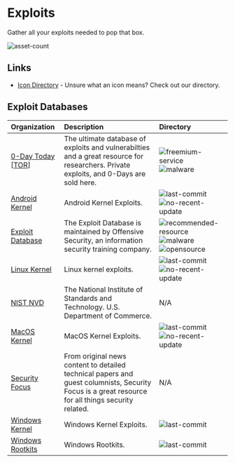 # Exploits

Gather all your exploits needed to pop that box.

![asset-count](https://img.shields.io/badge/Tools%20%26%20Resources%20Available-9-3c85d4?style=for-the-badge)

## Links <!-- {docsify-ignore} -->

- [Icon Directory](../ICONS.md) - Unsure what an icon means? Check out our directory.

## Exploit Databases

| Organization | Description | Directory |
| :--- | :--- | :--- |
| [0-Day Today](https://0day.today/)  \[[TOR](https://curaj33verawgaddbsdsrzc5krmopfyqnei66io5ldhqwdiqukt4vcyd.onion/)\] | The ultimate database of exploits and vulnerabilties and a great resource for researchers. Private exploits, and 0-Days are sold here. | ![freemium-service](https://raw.githubusercontent.com/InfosecHouse/InfosecHouse/main/docs/icons/freemium-service.png)![malware](https://raw.githubusercontent.com/InfosecHouse/InfosecHouse/main/docs/icons/malware.png) |
| [Android Kernel](https://github.com/SecWiki/android-kernel-exploits) | Android Kernel Exploits. | ![last-commit](https://img.shields.io/github/last-commit/SecWiki/android-kernel-exploits?color=3c85d4&style=flat-square)![no-recent-update](https://raw.githubusercontent.com/InfosecHouse/InfosecHouse/main/docs/icons/no-recent-update.png) |
| [Exploit Database](https://www.exploit-db.com/) | The Exploit Database is maintained by Offensive Security, an information security training company. | ![recommended-resource](https://raw.githubusercontent.com/InfosecHouse/InfosecHouse/main/docs/icons/recommended-resource.png) ![malware](https://raw.githubusercontent.com/InfosecHouse/InfosecHouse/main/docs/icons/malware.png) ![opensource](https://raw.githubusercontent.com/InfosecHouse/InfosecHouse/main/docs/icons/opensource.png) |
| [Linux Kernel](https://github.com/SecWiki/linux-kernel-exploits) | Linux kernel exploits. | ![last-commit](https://img.shields.io/github/last-commit/SecWiki/linux-kernel-exploits?color=3c85d4&style=flat-square) ![no-recent-update](https://raw.githubusercontent.com/InfosecHouse/InfosecHouse/main/docs/icons/no-recent-update.png) |
| [NIST NVD](https://nvd.nist.gov/vuln/search?execution=e2s1) | The National Institute of Standards and Technology. U.S. Department of Commerce. | N/A |
| [MacOS Kernel](https://github.com/SecWiki/macos-kernel-exploits) | MacOS Kernel Exploits. | ![last-commit](https://img.shields.io/github/last-commit/SecWiki/macos-kernel-exploits?color=3c85d4&style=flat-square) ![no-recent-update](https://raw.githubusercontent.com/InfosecHouse/InfosecHouse/main/docs/icons/no-recent-update.png) |
| [Security Focus](https://www.securityfocus.com/vulnerabilities) | From original news content to detailed technical papers and guest columnists, Security Focus is a great resource for all things security related. | N/A |
| [Windows Kernel](https://github.com/SecWiki/windows-kernel-exploits) | Windows Kernel Exploits. | ![last-commit](https://img.shields.io/github/last-commit/SecWiki/windows-kernel-exploits?color=3c85d4&style=flat-square) |
| [Windows Rootkits](https://github.com/LycorisGuard/Windows-Rootkits) | Windows Rootkits. | ![last-commit](https://img.shields.io/github/last-commit/LycorisGuard/Windows-Rootkits?color=3c85d4&style=flat-square) |

